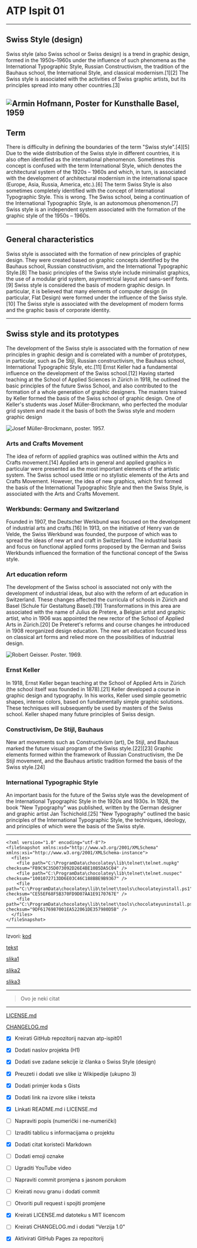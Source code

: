 # ATP Ispit 01

---

## Swiss Style (design)

Swiss style (also Swiss school or Swiss design) is a trend in graphic design, formed in the 1950s–1960s under the influence of such phenomena as the International Typographic Style, Russian Constructivism, the tradition of the Bauhaus school, the International Style, and classical modernism.[1][2] The Swiss style is associated with the activities of Swiss graphic artists, but its principles spread into many other countries.[3]

![Armin Hofmann, Poster for Kunsthalle Basel, 1959](https://upload.wikimedia.org/wikipedia/commons/thumb/3/30/1959_-_Kunsthalle_Basel_-_4_Bildhauer.jpg/300px-1959_-_Kunsthalle_Basel_-_4_Bildhauer.jpg)
---

## Term

There is difficulty in defining the boundaries of the term "Swiss style".[4][5] Due to the wide distribution of the Swiss style in different countries, it is also often identified as the international phenomenon. Sometimes this concept is confused with the term International Style, which denotes the architectural system of the 1920s – 1960s and which, in turn, is associated with the development of architectural modernism in the international space (Europe, Asia, Russia, America, etc.).[6] The term Swiss Style is also sometimes completely identified with the concept of International Typographic Style. This is wrong. The Swiss school, being a continuation of the International Typographic Style, is an autonomous phenomenon.[7] Swiss style is an independent system associated with the formation of the graphic style of the 1950s – 1960s.

---

## General characteristics

Swiss style is associated with the formation of new principles of graphic design. They were created based on graphic concepts identified by the Bauhaus school, Russian constructivism, and the International Typographic Style.[8] The basic principles of the Swiss style include minimalist graphics, the use of a modular grid system, asymmetrical layout and sans-serif fonts.[9] Swiss style is considered the basis of modern graphic design. In particular, it is believed that many elements of computer design (in particular, Flat Design) were formed under the influence of the Swiss style.[10] The Swiss style is associated with the development of modern forms and the graphic basis of corporate identity.

---

## Swiss style and its prototypes

The development of the Swiss style is associated with the formation of new principles in graphic design and is correlated with a number of prototypes, in particular, such as De Stijl, Russian constructivism, the Bauhaus school, International Typographic Style, etc.[11] Ernst Keller had a fundamental influence on the development of the Swiss school.[12] Having started teaching at the School of Applied Sciences in Zürich in 1918, he outlined the basic principles of the future Swiss School, and also contributed to the formation of a whole generation of graphic designers. The masters trained by Keller formed the basis of the Swiss school of graphic design. One of Keller's students was Josef Müller-Brockmann, who perfected the modular grid system and made it the basis of both the Swiss style and modern graphic design

![Josef Müller-Brockmann, poster. 1957.](https://upload.wikimedia.org/wikipedia/commons/thumb/4/41/Josef_M%C3%BCller-Brockmann_1957.jpg/220px-Josef_M%C3%BCller-Brockmann_1957.jpg)

### Arts and Crafts Movement

The idea of reform of applied graphics was outlined within the Arts and Crafts movement.[14] Applied arts in general and applied graphics in particular were presented as the most important elements of the artistic system. The Swiss school used little or no stylistic elements of the Arts and Crafts Movement. However, the idea of new graphics, which first formed the basis of the International Typographic Style and then the Swiss Style, is associated with the Arts and Crafts Movement.

### Werkbunds: Germany and Switzerland

Founded in 1907, the Deutscher Werkbund was focused on the development of industrial arts and crafts.[16] In 1913, on the initiative of Henry van de Velde, the Swiss Werkbund was founded, the purpose of which was to spread the ideas of new art and craft in Switzerland. The industrial basis and focus on functional applied forms proposed by the German and Swiss Werkbunds influenced the formation of the functional concept of the Swiss style.

### Art education reform

The development of the Swiss school is associated not only with the development of industrial ideas, but also with the reform of art education in Switzerland. These changes affected the curricula of schools in Zürich and Basel (Schule für Gestaltung Basel).[19] Transformations in this area are associated with the name of Julius de Pretere, a Belgian artist and graphic artist, who in 1906 was appointed the new rector of the School of Applied Arts in Zürich.[20] De Preteret's reforms and course changes he introduced in 1908 reorganized design education. The new art education focused less on classical art forms and relied more on the possibilities of industrial design.

![Robert Geisser. Poster. 1969.](https://upload.wikimedia.org/wikipedia/commons/thumb/7/75/Geisser_Plakat_Mohrenball_1969.jpg/280px-Geisser_Plakat_Mohrenball_1969.jpg)

### Ernst Keller

In 1918, Ernst Keller began teaching at the School of Applied Arts in Zürich (the school itself was founded in 1878).[21] Keller developed a course in graphic design and typography. In his works, Keller used simple geometric shapes, intense colors, based on fundamentally simple graphic solutions. These techniques will subsequently be used by masters of the Swiss school. Keller shaped many future principles of Swiss design.

### Constructivism, De Stijl, Bauhaus

New art movements such as Constructivism (art), De Stijl, and Bauhaus marked the future visual program of the Swiss style.[22][23] Graphic elements formed within the framework of Russian Constructivism, the De Stijl movement, and the Bauhaus artistic tradition formed the basis of the Swiss style.[24]

### International Typographic Style

An important basis for the future of the Swiss style was the development of the International Typographic Style in the 1920s and 1930s. In 1928, the book "New Typography" was published, written by the German designer and graphic artist Jan Tschichold.[25] "New Typography" outlined the basic principles of the International Typographic Style, the techniques, ideology, and principles of which were the basis of the Swiss style.

---

```
<?xml version="1.0" encoding="utf-8"?>
<fileSnapshot xmlns:xsd="http://www.w3.org/2001/XMLSchema" xmlns:xsi="http://www.w3.org/2001/XMLSchema-instance">
  <files>
    <file path="C:\ProgramData\chocolatey\lib\telnet\telnet.nupkg" checksum="FB9C9C35D073092D26E4BE10B5DA5C04" />
    <file path="C:\ProgramData\chocolatey\lib\telnet\telnet.nuspec" checksum="1001072713DD6E03C46C188BBE9B9367" />
    <file path="C:\ProgramData\chocolatey\lib\telnet\tools\chocolateyinstall.ps1" checksum="CE55EF68F5B370FD9D07AA1E9170767E" />
    <file path="C:\ProgramData\chocolatey\lib\telnet\tools\chocolateyuninstall.ps1" checksum="9DF6176987001EA522061DE357980D5B" />
  </files>
</fileSnapshot>
```
---

Izvori:
[kod](https://gist.github.com/discover)

[tekst](https://en.wikipedia.org/wiki/Swiss_Style_(design))

[slika1](https://upload.wikimedia.org/wikipedia/commons/thumb/3/30/1959_-_Kunsthalle_Basel_-_4_Bildhauer.jpg/300px-1959_-_Kunsthalle_Basel_-_4_Bildhauer.jpg)

[slika2](https://upload.wikimedia.org/wikipedia/commons/thumb/4/41/Josef_M%C3%BCller-Brockmann_1957.jpg/220px-Josef_M%C3%BCller-Brockmann_1957.jpg)

[slika3](https://upload.wikimedia.org/wikipedia/commons/thumb/7/75/Geisser_Plakat_Mohrenball_1969.jpg/280px-Geisser_Plakat_Mohrenball_1969.jpg)

---

> Ovo je neki citat

---

[LICENSE.md](LICENSE.md)

[CHANGELOG.md](CHANGELOG.md)

- [x] Kreirati GitHub repozitorij nazvan atp-ispit01
- [x] Dodati naslov projekta (H1)
- [x] Dodati sve zadane sekcije iz članka o Swiss Style (design)
- [x] Preuzeti i dodati sve slike iz Wikipedije (ukupno 3)
- [x] Dodati primjer koda s Gists
- [x] Dodati link na izvore slike i teksta
- [x] Linkati README.md i LICENSE.md
- [ ] Napraviti popis (numerički i ne-numerički)
- [ ] Izraditi tablicu s informacijama o projektu
- [x] Dodati citat koristeći Markdown
- [ ] Dodati emoji oznake
- [ ] Ugraditi YouTube video
- [ ] Napraviti commit promjena s jasnom porukom
- [ ] Kreirati novu granu i dodati commit
- [ ] Otvoriti pull request i spojiti promjene
- [x] Kreirati LICENSE.md datoteku s MIT licencom
- [ ] Kreirati CHANGELOG.md i dodati "Verzija 1.0"
- [x] Aktivirati GitHub Pages za repozitorij



